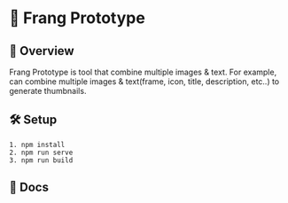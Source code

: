 # 🧩 Frang Prototype
## 👀 Overview
Frang Prototype is tool that combine multiple images & text.
For example, can combine multiple images & text(frame, icon, title, description, etc..) 
to generate thumbnails.

## 🛠 Setup
```
1. npm install
2. npm run serve
3. npm run build
```

## 📝 Docs